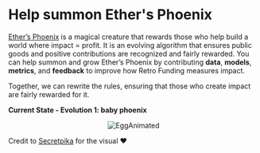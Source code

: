 # Help summon Ether's Phoenix
[Ether’s Phoenix](https://medium.com/ethereum-optimism/ethers-phoenix-18fb7d7304bb) is a magical creature that rewards those who help build a world where impact = profit.
It is an evolving algorithm that ensures public goods and positive contributions are recognized and fairly rewarded. You can help summon and grow Ether’s Phoenix by contributing **data**, **models**, **metrics**, and **feedback** to improve how Retro Funding measures impact. 

Together, we can rewrite the rules, ensuring that those who create impact are fairly rewarded for it.

**Current State - Evolution 1: baby phoenix**

<p align="center">
  <img src="https://github.com/user-attachments/assets/d1b4394c-fc3c-40d2-af1f-a0ed3fd1ae2a" alt="EggAnimated">
</p>

Credit to [Secretpika](https://x.com/ttyl5h) for the visual ❤️
